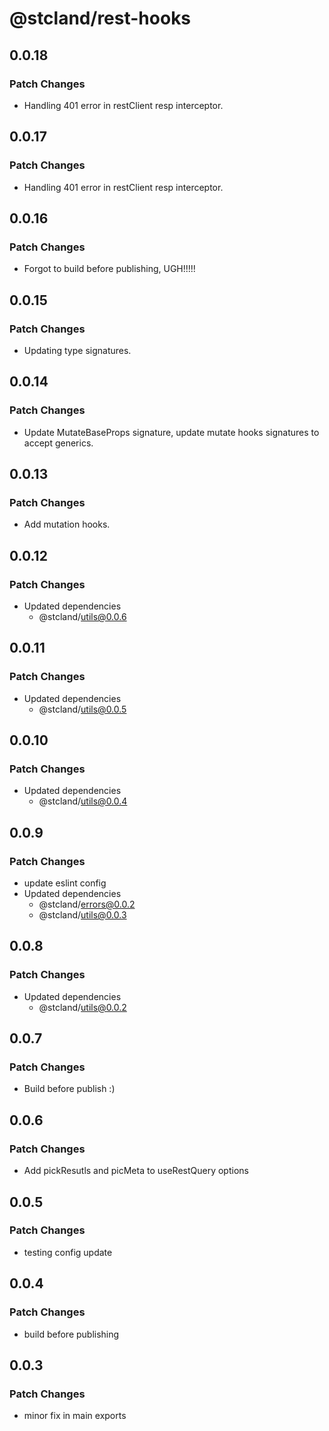 # @stcland/rest-hooks

## 0.0.18

### Patch Changes

- Handling 401 error in restClient resp interceptor.

## 0.0.17

### Patch Changes

- Handling 401 error in restClient resp interceptor.

## 0.0.16

### Patch Changes

- Forgot to build before publishing, UGH!!!!!

## 0.0.15

### Patch Changes

- Updating type signatures.

## 0.0.14

### Patch Changes

- Update MutateBaseProps signature, update mutate hooks signatures to accept generics.

## 0.0.13

### Patch Changes

- Add mutation hooks.

## 0.0.12

### Patch Changes

- Updated dependencies
  - @stcland/utils@0.0.6

## 0.0.11

### Patch Changes

- Updated dependencies
  - @stcland/utils@0.0.5

## 0.0.10

### Patch Changes

- Updated dependencies
  - @stcland/utils@0.0.4

## 0.0.9

### Patch Changes

- update eslint config
- Updated dependencies
  - @stcland/errors@0.0.2
  - @stcland/utils@0.0.3

## 0.0.8

### Patch Changes

- Updated dependencies
  - @stcland/utils@0.0.2

## 0.0.7

### Patch Changes

- Build before publish :)

## 0.0.6

### Patch Changes

- Add pickResutls and picMeta to useRestQuery options

## 0.0.5

### Patch Changes

- testing config update

## 0.0.4

### Patch Changes

- build before publishing

## 0.0.3

### Patch Changes

- minor fix in main exports

